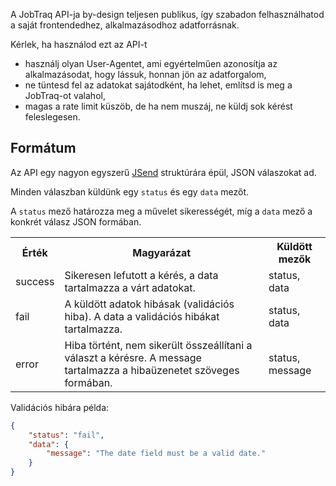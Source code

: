 A JobTraq API-ja by-design teljesen publikus, így szabadon felhasználhatod a saját frontendedhez, alkalmazásodhoz adatforrásnak.

Kérlek, ha használod ezt az API-t

- használj olyan User-Agentet, ami egyértelműen azonosítja az alkalmazásodat, hogy lássuk, honnan jön az adatforgalom,
- ne tüntesd fel az adatokat sajátodként, ha lehet, említsd is meg a JobTraq-ot valahol,
- magas a rate limit küszöb, de ha nem muszáj, ne küldj sok kérést feleslegesen.

## Formátum

Az API egy nagyon egyszerű [JSend](https://github.com/omniti-labs/jsend) struktúrára épül, JSON válaszokat ad.

Minden válaszban küldünk egy `status` és egy `data` mezőt.

A `status` mező határozza meg a művelet sikerességét, míg a `data` mező a konkrét válasz JSON formában.

<table>
<tr><th>Érték</td><th>Magyarázat</th><th>Küldött mezők</th></tr>
<tr>
    <td>success</td>
    <td>Sikeresen lefutott a kérés, a data tartalmazza a várt adatokat.</td>
    <td>status, data</td>
</tr>
<tr>
    <td>fail</td>
    <td>A küldött adatok hibásak (validációs hiba). A data a validációs hibákat tartalmazza.</td>
    <td>status, data</td>
</tr>
<tr>
    <td>error</td>
    <td>Hiba történt, nem sikerült összeállítani a választ a kérésre. A message tartalmazza a hibaüzenetet szöveges formában.</td>
    <td>status, message</td>
</tr>
</table>

Validációs hibára példa:

```json
{
    "status": "fail",
    "data": {
        "message": "The date field must be a valid date."
    }
}
```
